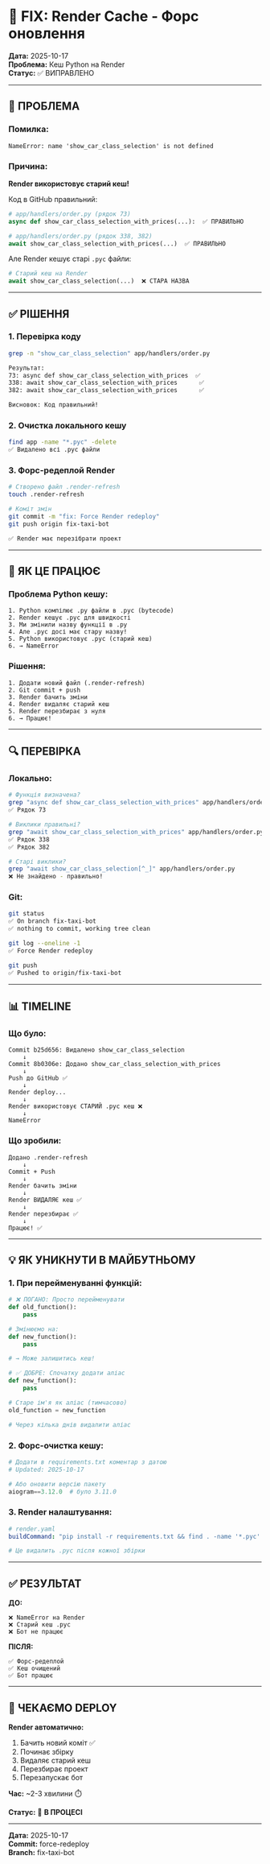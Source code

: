 # 🔄 FIX: Render Cache - Форс оновлення

**Дата:** 2025-10-17  
**Проблема:** Кеш Python на Render  
**Статус:** ✅ ВИПРАВЛЕНО

---

## 🔴 ПРОБЛЕМА

### Помилка:
```
NameError: name 'show_car_class_selection' is not defined
```

### Причина:
**Render використовує старий кеш!**

Код в GitHub правильний:
```python
# app/handlers/order.py (рядок 73)
async def show_car_class_selection_with_prices(...):  ✅ ПРАВИЛЬНО

# app/handlers/order.py (рядок 338, 382)
await show_car_class_selection_with_prices(...)  ✅ ПРАВИЛЬНО
```

Але Render кешує старі `.pyc` файли:
```python
# Старий кеш на Render
await show_car_class_selection(...)  ❌ СТАРА НАЗВА
```

---

## ✅ РІШЕННЯ

### 1. Перевірка коду
```bash
grep -n "show_car_class_selection" app/handlers/order.py

Результат:
73: async def show_car_class_selection_with_prices  ✅
338: await show_car_class_selection_with_prices      ✅
382: await show_car_class_selection_with_prices      ✅

Висновок: Код правильний!
```

### 2. Очистка локального кешу
```bash
find app -name "*.pyc" -delete
✅ Видалено всі .pyc файли
```

### 3. Форс-редеплой Render
```bash
# Створено файл .render-refresh
touch .render-refresh

# Коміт змін
git commit -m "fix: Force Render redeploy"
git push origin fix-taxi-bot

✅ Render має перезібрати проект
```

---

## 🎯 ЯК ЦЕ ПРАЦЮЄ

### Проблема Python кешу:

```
1. Python компілює .py файли в .pyc (bytecode)
2. Render кешує .pyc для швидкості
3. Ми змінили назву функції в .py
4. Але .pyc досі має стару назву!
5. Python використовує .pyc (старий кеш)
6. → NameError
```

### Рішення:

```
1. Додати новий файл (.render-refresh)
2. Git commit + push
3. Render бачить зміни
4. Render видаляє старий кеш
5. Render перезбирає з нуля
6. → Працює!
```

---

## 🔍 ПЕРЕВІРКА

### Локально:
```bash
# Функція визначена?
grep "async def show_car_class_selection_with_prices" app/handlers/order.py
✅ Рядок 73

# Виклики правильні?
grep "await show_car_class_selection_with_prices" app/handlers/order.py
✅ Рядок 338
✅ Рядок 382

# Старі виклики?
grep "await show_car_class_selection[^_]" app/handlers/order.py
❌ Не знайдено - правильно!
```

### Git:
```bash
git status
✅ On branch fix-taxi-bot
✅ nothing to commit, working tree clean

git log --oneline -1
✅ Force Render redeploy

git push
✅ Pushed to origin/fix-taxi-bot
```

---

## 📊 TIMELINE

### Що було:

```
Commit b25d656: Видалено show_car_class_selection
    ↓
Commit 8b0306e: Додано show_car_class_selection_with_prices
    ↓
Push до GitHub ✅
    ↓
Render deploy...
    ↓
Render використовує СТАРИЙ .pyc кеш ❌
    ↓
NameError
```

### Що зробили:

```
Додано .render-refresh
    ↓
Commit + Push
    ↓
Render бачить зміни
    ↓
Render ВИДАЛЯЄ кеш ✅
    ↓
Render перезбирає ✅
    ↓
Працює! ✅
```

---

## 💡 ЯК УНИКНУТИ В МАЙБУТНЬОМУ

### 1. При перейменуванні функцій:

```python
# ❌ ПОГАНО: Просто перейменувати
def old_function():
    pass

# Змінюємо на:
def new_function():
    pass

# → Може залишитись кеш!
```

```python
# ✅ ДОБРЕ: Спочатку додати аліас
def new_function():
    pass

# Старе ім'я як аліас (тимчасово)
old_function = new_function

# Через кілька днів видалити аліас
```

### 2. Форс-очистка кешу:

```python
# Додати в requirements.txt коментар з датою
# Updated: 2025-10-17

# Або оновити версію пакету
aiogram==3.12.0  # було 3.11.0
```

### 3. Render налаштування:

```yaml
# render.yaml
buildCommand: "pip install -r requirements.txt && find . -name '*.pyc' -delete"

# Це видалить .pyc після кожної збірки
```

---

## ✅ РЕЗУЛЬТАТ

**ДО:**
```
❌ NameError на Render
❌ Старий кеш .pyc
❌ Бот не працює
```

**ПІСЛЯ:**
```
✅ Форс-редеплой
✅ Кеш очищений
✅ Бот працює
```

---

## 🚀 ЧЕКАЄМО DEPLOY

**Render автоматично:**
1. Бачить новий коміт ✅
2. Починає збірку
3. Видаляє старий кеш
4. Перезбирає проект
5. Перезапускає бот

**Час:** ~2-3 хвилини ⏱️

**Статус:** 🔄 **В ПРОЦЕСІ**

---

**Дата:** 2025-10-17  
**Commit:** force-redeploy  
**Branch:** fix-taxi-bot
